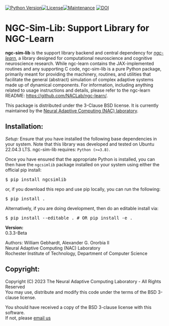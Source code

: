 [![Python Version](https://img.shields.io/badge/python-3.10%20%7C%203.11-blue.svg)](https://www.python.org/downloads)[![License](https://img.shields.io/badge/License-BSD_3--Clause-blue.svg)](https://opensource.org/licenses/BSD-3-Clause)[![Maintenance](https://img.shields.io/badge/Maintained%3F-yes-green.svg)](https://GitHub.com/Naereen/StrapDown.js/graphs/commit-activity)
[![DOI](https://zenodo.org/badge/734040498.svg)](https://zenodo.org/doi/10.5281/zenodo.10888210)

# NGC-Sim-Lib: Support Library for NGC-Learn

<b>ngc-sim-lib</b> is the support library backend and central dependency for
<i><a href="https://github.com/NACLab/ngc-learn/">ngc-learn</a></i>, a library
designed for computational neuroscience and cognitive neuroscience research.
While ngc-learn contains the JAX-implemented routines and any supporting C
code, ngc-sim-lib is a pure Python package, primarily meant for providing the
machinery, routines, and utilities that facilitate the general (abstract)
simulation of complex adaptive systems made up of dynamical components. For
information, including anything related to usage instructions and details,
please refer to the ngc-learn README:
https://github.com/NACLab/ngc-learn/.

This package is distributed under the 3-Clause BSD license. It is currently
maintained by the
<a href="https://www.cs.rit.edu/~ago/nac_lab.html">Neural Adaptive Computing
(NAC) laboratory</a>.

## <b>Installation:</b>

<i>Setup:</i> Ensure that you have installed the following base dependencies in
your system. Note that this library was developed and tested on
Ubuntu 22.04.3 LTS. ngc-sim-lib requires: `Python (>=3.8)`.

Once you have ensured that the appropriate Python is installed, you can then
have the <code>ngcsimlib</code> package installed on your system using either 
the official pip install:
<pre>
$ pip install ngcsimlib 
</pre>
or, if you download this repo and use pip locally, you can run the following: 
<pre>
$ pip install .
</pre>
Alternatively, if you are doing development, then do an editable install via:
<pre>
$ pip install --editable . # OR pip install -e .
</pre>

**Version:**<br>
0.3.3-Beta <!-- -Alpha -->

Authors:
William Gebhardt, Alexander G. Ororbia II<br>
Neural Adaptive Computing (NAC) Laboratory<br>
Rochester Institute of Technology, Department of Computer Science

## <b>Copyright:</b>

Copyright (C) 2023 The Neural Adaptive Computing Laboratory - All Rights Reserved<br>
You may use, distribute and modify this code under the
terms of the BSD 3-clause license.

You should have received a copy of the BSD 3-clause license with
this software.<br>
If not, please [email us](mailto:ago@cs.rit.edu)
